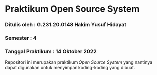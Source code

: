 # Praktikum Open Source System
### Ditulis oleh : G.231.20.0148 Hakim Yusuf Hidayat
### Semester : 4
### Tanggal Praktikum : 14 Oktober 2022

Repositori ini merupakan praktikum *Open Source System* yang nantinya
dapat digunakan untuk menyimpan koding-koding yang dibuat.